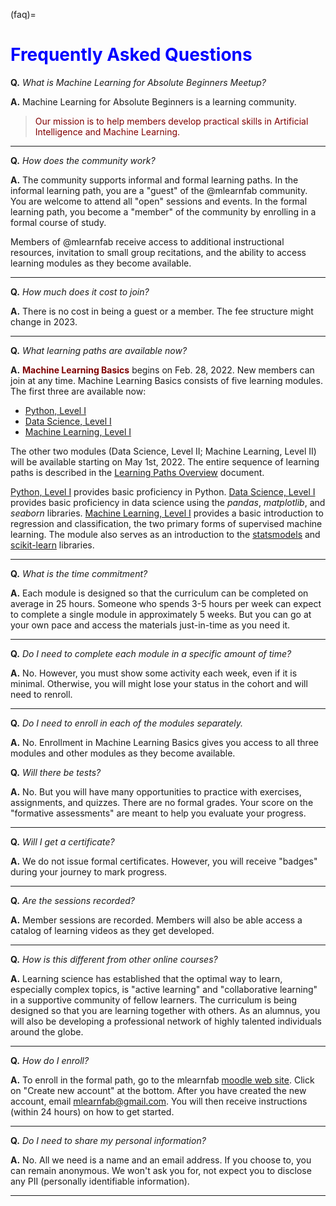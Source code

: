 (faq)=
# <font color="blue">Frequently Asked Questions</font>

**Q.** *What is Machine Learning for Absolute Beginners Meetup?*

**A.** Machine Learning for Absolute Beginners is a learning community. 

> <font color="maroon">Our mission is to help members develop practical skills in Artificial Intelligence and Machine Learning.</font>

 
---

**Q.** *How does the community work?*

**A.** The community supports informal and formal learning paths. In the informal learning path, you are a "guest" of the @mlearnfab community. You are welcome to attend all "open" sessions and events. In the formal learning path, you become a "member" of the community by enrolling in a formal course of study. 

Members of @mlearnfab receive access to additional instructional resources, invitation to small group recitations, and the ability to access learning modules as they become available.

 
---


**Q.** *How much does it cost to join?*

**A.** There is no cost in being a guest or a member. The fee structure might change in 2023. 

---
 

**Q.** *What learning paths are available now?*

**A.** <font color="maroon">**Machine Learning Basics**</font> begins on Feb. 28, 2022. New members can join at any time. Machine Learning Basics consists of five learning modules. The first three are available now: 

- [Python, Level I](pythonone)
- [Data Science, Level I](datascienceone)
- [Machine Learning, Level I](mlearnone)

The other two modules (Data Science, Level II; Machine Learning, Level II) will be available starting on May 1st, 2022. The entire sequence of learning paths is described in the [Learning Paths Overview](learningpaths) document.


[Python, Level I](pythonone) provides basic proficiency in Python. [Data Science, Level I](datascienceone) provides basic proficiency in data science using the *pandas*, *matplotlib*, and *seaborn* libraries. [Machine Learning, Level I](mlearnone) provides a basic introduction to regression and classification, the two primary forms of supervised machine learning. The module also serves as an introduction to the [statsmodels](https://www.statsmodels.org/stable/index.html) and [scikit-learn](https://scikit-learn.org/stable/) libraries.

---

**Q.** *What is the time commitment?*

**A.** Each module is designed so that the curriculum can be completed on average in 25 hours. Someone who spends 3-5 hours per week can expect to complete a single module in approximately 5 weeks. But you can go at your own pace and access the materials just-in-time as you need it.

---

**Q.** *Do I need to complete each module in a specific amount of time?*

**A.** No. However, you must show some activity each week, even if it is minimal. Otherwise, you will might lose your status in the cohort and will need to renroll.

---

**Q.** *Do I need to enroll in each of the modules separately.*

**A.** No. Enrollment in Machine Learning Basics gives you access to all three modules and other modules as they become available. 


**Q.** *Will there be tests?*

**A.** No. But you will have many opportunities to practice with exercises, assignments, and quizzes. There are no formal grades. Your score on the "formative assessments" are meant to help you evaluate your progress.

---

**Q.** *Will I get a certificate?*

**A.** We do not issue formal certificates. However, you will receive "badges" during your journey to mark progress. 

---


**Q.** *Are the sessions recorded?*

**A.** Member sessions are recorded. Members will also be able access a catalog of learning videos as they get developed.

---


**Q.** *How is this different from other online courses?*

**A.** Learning science has established that the optimal way to learn, especially complex topics, is "active learning" and "collaborative learning" in a supportive community of fellow learners. The curriculum is being designed so that you are learning together with others. As an alumnus, you will also be developing a professional network of highly talented individuals around the globe. 

---

**Q.** *How do I enroll?*

**A.** To enroll in the formal path, go to the mlearnfab [moodle web site](https://mlfab.moodlecloud.com). Click on "Create new account" at the bottom. After you have created the new account, email mlearnfab@gmail.com. You will then receive instructions (within 24 hours) on how to get started.

---


**Q.** *Do I need to share my personal information?*

**A.** No. All we need is a name and an email address. If you choose to, you can remain anonymous. We won't ask you for, not expect you to disclose any PII (personally identifiable information).

---

